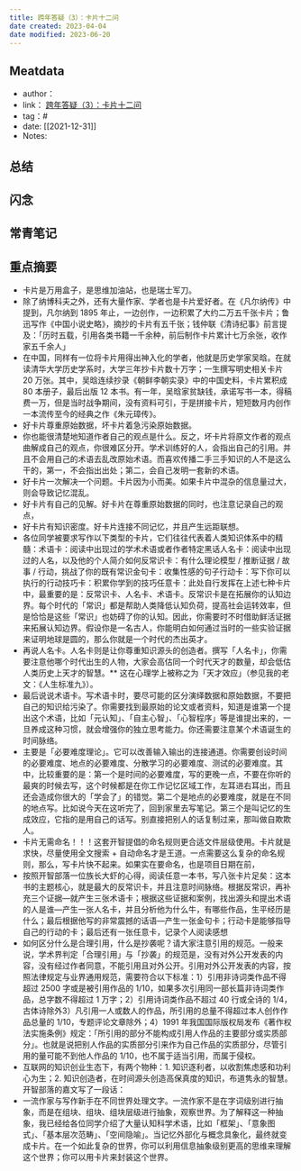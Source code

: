 ```yaml
---
title: 跨年答疑（3）：卡片十二问
date created: 2023-04-04
date modified: 2023-06-20
---
```


## Meatdata

- author：
- link： [跨年答疑（3）：卡片十二问](https://mp.weixin.qq.com/s?__biz=MzA3MzM0MjUyMQ==&mid=2652149731&idx=1&sn=0bad3be7e35b09a4f05e455572fe10b0&chksm=84f0bcb5b38735a33155e1c0fbbc624f65bede286edc757ce3efe5b0c18d6be5be8081c4ee6e&mpshare=1&scene=1&srcid=0710TdutFkdZg5qX93mgXYBH#rd)
- tag：#
- date: [[2021-12-31]]
- Notes:

## 总结

## 闪念

## 常青笔记

## 重点摘要

- 卡片是万用盒子，是思维加油站，也是瑞士军刀。
- 除了纳博科夫之外，还有大量作家、学者也是卡片爱好者。在《凡尔纳传》中提到，凡尔纳到 1895 年止，一边创作，一边积累了大约二万五千张卡片；鲁迅写作《中国小说史略》，摘抄的卡片有五千张；钱仲联《清诗纪事》前言提及：「历时五载，引用各类书籍一千余种，前后制作卡片累计七万余张，收作家五千余人」
- 在中国，同样有一位将卡片用得出神入化的学者，他就是历史学家吴晗。在就读清华大学历史学系时，大学三年抄卡片数十万字；一生撰写明史相关卡片 20 万张。其中，吴晗连续抄录《朝鲜李朝实录》中的中国史料，卡片累积成 80 本册子，最后出版 12 本书。有一年，吴晗家贫缺钱，承诺写书一本，得稿费一万，但是当时战争期间，没有资料可引，于是拼接卡片，短短数月内创作一本流传至今的经典之作《朱元璋传》。
- 好卡片尊重原始数据，坏卡片着急污染原始数据。
- 你也能很清楚地知道作者自己的观点是什么。反之，坏卡片将原文作者的观点曲解成自己的观点，你很难区分开。学术训练好的人，会指出自己的引用。并且不会用自己的术语去乱改原始术语。而喜欢传播二手三手知识的人不是这么干的，第一，不会指出出处；第二，会自己发明一套新的术语。
- 好卡片一次解决一个问题。卡片因为小而美。如果卡片中混杂的信息量过大，则会导致记忆混乱。
- 好卡片有自己的见解。好卡片在尊重原始数据的同时，也注意记录自己的观点，
- 好卡片有知识密度。好卡片连接不同记忆，并且产生远距联想。
- 各位同学被要求写作以下类型的卡片，它们往往代表着人类知识体系中的精髓：术语卡：阅读中出现过的学术术语或者作者特定黑话人名卡：阅读中出现过的人名，以及他的个人简介如何反常识卡：有什么理论模型 / 推断证据 / 故事 / 行动，挑战了你的既有常识金句卡：收集性感的句子行动卡：写下你可以执行的行动技巧卡：积累你学到的技巧任意卡：此处自行发挥在上述七种卡片中，最重要的是：反常识卡、人名卡、术语卡。反常识卡是在拓展你的认知边界。每个时代的「常识」都是帮助人类降低认知负荷，提高社会运转效率，但是恰恰是这些「常识」也妨碍了你的认知。因此，你需要时不时借助鲜活证据来拓展认知边界。假设你是一名古人，你能明白如何通过当时的一些实验证据来证明地球是圆的，那么你就是一个时代的杰出英才。
- 再说人名卡。人名卡则是让你尊重知识源头的创造者。撰写「人名卡」，你需要注意他哪个时代出生的人物，大家会高估同一个时代天才的数量，却会低估人类历史上天才的智慧。** 这在心理学上被称之为「天才效应」（参见我的老文：《人生标准九》）。
- 最后说说术语卡。写术语卡时，要尽可能的区分演绎数据和原始数据，不要把自己的知识给污染了。你需要找到最原始的论文或者资料，知道是谁第一个提出这个术语，比如「元认知」、「自主心智」、「心智程序」等是谁提出来的，一旦养成这种习惯，就会增强你的独立思考能力。你还需要注意某个术语诞生的时间脉络。
- 主要是「必要难度理论」。它可以改善输入输出的连接通道。你需要创设时间的必要难度、地点的必要难度、分散学习的必要难度、测试的必要难度。其中，比较重要的是：第一个是时间的必要难度，写的更晚一点，不要在你听的最爽的时候去写，这个时候都是在你工作记忆区域工作，左耳进右耳出，而且还会造成你很大的「学会了」的错觉。第二个是地点的必要难度，就是在不同的地点写。比如说今天在这听完了，回到家里去写笔记。第三个是叫记忆的生成效应，它指的是用自己的话写。别直接把别人的话复制过来，那叫做自欺欺人。
- 卡片无需命名！！！这套开智提倡的命名规则更合适文件层级使用。卡片就是求快，尽量使用全文搜索 + 自动命名才是王道。一点需要这么复杂的命名规则，那么，写卡片快不起来。如果实在要命名，也是项目日期在前，
- 按照开智部落一位族长大虾的心得，阅读任意一本书，写八张卡片足矣：这本书的主题核心，就是最大的反常识卡，并且注意时间脉络。根据反常识，再补充三个证据—就产生三张术语卡；根据这些证据和案例，找出源头和提出术语的人是谁—产生一张人名卡，并且分析他为什么牛，有哪些作品，生平经历是什么；最后根据他写的非常震撼的话语—产生一张金句卡；行动卡是能够指导自己的行动的卡；最后还有一张任意卡，记录个人阅读感想
- 如何区分什么是合理引用，什么是抄袭呢？请大家注意引用的规范。一般来说，学术界判定「合理引用」与「抄袭」的规范是，没有对外公开发表的内容，没有经过作者同意，不能引用且对外公开。引用对外公开发表的内容，按照法律规定与业界通用规范，需要符合以下标准：1）引用非诗词类作品不得超过 2500 字或是被引用作品的 1/10，如果多次引用同一部长篇非诗词类作品，总字数不得超过 1 万字；2）引用诗词类作品不超过 40 行或全诗的 1/4，古体诗除外3）凡引用一人或数人的作品，所引用的总量不得超过本人创作作品总量的 1/10，专题评论文章除外；4）1991 年我国国际版权局发布《著作权法实施条例》规定：「所引用的部分不能构成引用人作品的主要部分或实质部分」。也就是说把别人作品的实质部分引来作为自己作品的实质部分，尽管引用的量可能不到他人作品的 1/10，也不属于适当引用，而属于侵权。
- 互联网的知识创业生态下，有两个物种：1. 知识逐利者，以收割焦虑感和功利心为生；2. 知识创造者，在时间源头创造高保真度的知识，布道隽永的智慧。开智部落的嘉文写了一段话：
- 一流作家与写作新手在不同世界处理文字。一流作家不是在字词级别进行抽象，而是在组块、组块、组块层级进行抽象，观察世界。为了解释这一种抽象，我已经给各位同学介绍了大量认知科学术语，比如「框架」、「意象图式」、「基本层次范畴」、「空间隐喻」。当记忆外部化与概念具象化，最终就变成卡片。在一个如此复杂的世界，你可以利用信息抽象级别更高的思维来理解这个世界；你可以用卡片来封装这个世界。
